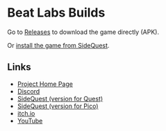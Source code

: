# Beat Labs Builds

Go to [Releases](https://github.com/marek-stoj/Beat-Labs-Builds/releases) to download the game directly (APK).

Or [install the game from SideQuest](https://sidequestvr.com/app/3832/beat-labs).

## Links

- [Project Home Page](https://www.beatlabs.dev/)
- [Discord](https://discord.gg/FkH5bzqq6E)
- [SideQuest (version for Quest)](https://sidequestvr.com/app/3832/beat-labs)
- [SideQuest (version for Pico)](https://sidequestvr.com/app/12483/beat-labs-for-pico)
- [itch.io](https://marek-stoj.itch.io/beat-labs)
- [YouTube](https://www.youtube.com/channel/UCVRfGO9k98w2nlZqgMi4qHg)
